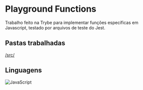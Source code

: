 # Playground Functions
Trabalho feito na Trybe para implementar funções específicas em Javascript, testado por arquivos de teste do Jest.

## Pastas trabalhadas
[/src/](https://github.com/thiagopicorelli/project-playground-functions/tree/main/src)

## Linguagens
![JavaScript](https://img.shields.io/badge/javascript-%23323330.svg?style=for-the-badge&logo=javascript&logoColor=%23F7DF1E)
